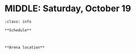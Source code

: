 # MIDDLE: Saturday, October 19

```{admonition} Main points
:class: info

**Schedule**



**Arena location**




```

